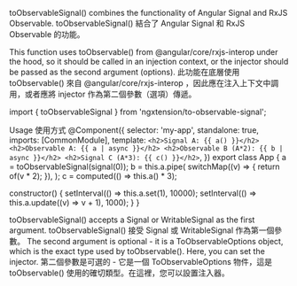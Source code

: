 toObservableSignal() combines the functionality of Angular Signal and RxJS Observable.
toObservableSignal() 結合了 Angular Signal 和 RxJS Observable 的功能。

This function uses toObservable() from @angular/core/rxjs-interop under the hood, so it should be called in an injection context, or the injector should be passed as the second argument (options).
此功能在底層使用 toObservable() 來自 @angular/core/rxjs-interop ，因此應在注入上下文中調用，或者應將 injector 作為第二個參數（選項）傳遞。

import { toObservableSignal } from 'ngxtension/to-observable-signal';

Usage  使用方式
@Component({
  selector: 'my-app',
  standalone: true,
  imports: [CommonModule],
  template: `
    <h2>Signal A: {{ a() }}</h2>
    <h2>Observable A: {{ a | async }}</h2>
    <h2>Observable B (A*2): {{ b | async }}</h2>
    <h2>Signal C (A*3): {{ c() }}</h2>
  `,
})
export class App {
  a = toObservableSignal(signal<number>(0));
  b = this.a.pipe(
    switchMap((v) => {
      return of(v * 2);
    }),
  );
  c = computed(() => this.a() * 3);

  constructor() {
    setInterval(() => this.a.set(1), 10000);
    setInterval(() => this.a.update((v) => v + 1), 1000);
  }
}

toObservableSignal() accepts a Signal or WritableSignal as the first argument.
toObservableSignal() 接受 Signal 或 WritableSignal 作為第一個參數。
The second argument is optional - it is a ToObservableOptions object, which is the exact type used by toObservable(). Here, you can set the injector.
第二個參數是可選的 - 它是一個 ToObservableOptions 物件，這是 toObservable() 使用的確切類型。在這裡，您可以設置注入器。
